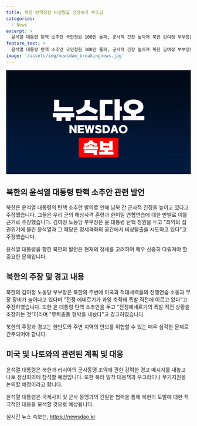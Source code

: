 ```yaml
---
title: 북한 탄핵청원 비상탈출 전쟁위기 부추김
categories:
  - News
excerpt: >
  윤석열 대통령 탄핵 소추안 국민청원 100만 돌파, 군사적 긴장 높아져 북한 김여정 부부장은 군사훈련과 탄핵 소추안에 대한 반발로 남북 간 군사적 긴장 상승을 주장했다. 국회 국민동의청원에는 탄핵소추안 동의자 100만명을 넘어섰고, 야당은 탄핵 청문회를 추진하며 군사상황의 수중 개입을 시사하고 있다. 김 부부장은 남남갈등을 유발하고 전쟁 위기를 부추기려는 목적으로 남북 간 군사훈련을 방해하고 있다고 비판했다. 또한, 윤 대통령의 탄핵 소추안을 이유로 무력충돌을 협박하며, 나토 회의에서 북러 군사동맹에 대한 강력한 경고 메시지를 전할 예정이다.
feature_text: >
  윤석열 대통령 탄핵 소추안 국민청원 100만 돌파, 군사적 긴장 높아져 북한 김여정 부부장은 군사훈련과 탄핵 소추안에 대한 반발로 남북 간 군사적 긴장 상승을 주장했다. 국회 국민동의청원에는 탄핵소추안 동의자 100만명을 넘어섰고, 야당은 탄핵 청문회를 추진하며 군사상황의 수중 개입을 시사하고 있다. 김 부부장은 남남갈등을 유발하고 전쟁 위기를 부추기려는 목적으로 남북 간 군사훈련을 방해하고 있다고 비판했다. 또한, 윤 대통령의 탄핵 소추안을 이유로 무력충돌을 협박하며, 나토 회의에서 북러 군사동맹에 대한 강력한 경고 메시지를 전할 예정이다.
image: '/assets/img/newsdao_breakingnews.jpg'
---
```


<p><img src="/assets/img/newsdao_breakingnews.jpg" alt="ranknews 속보" /></p>

<h2 data-ke-size="size26">북한의 윤석열 대통령 탄핵 소추안 관련 발언</h2>

<p>북한은 윤석열 대통령의 탄핵 소추안 발의로 인해 남북 간 군사적 긴장을 높이고 있다고 주장했습니다. 그들은 우리 군의 해상사격 훈련과 한미일 연합연습에 대한 반발로 이를 근거로 주장했습니다. 김여정 노동당 부부장은 윤 대통령 탄핵 청원을 두고 "최악의 집권위기에 몰린 윤석열과 그 패당은 정세격화의 공간에서 비상탈출을 시도하고 있다"고 주장했습니다.</p>

<p data-ke-size="size16">윤석열 대통령을 향한 북한의 발언은 현재의 정세를 고려하여 매우 신중히 다뤄져야 할 중요한 문제입니다.</p>

<h2 data-ke-size="size26">북한의 주장 및 경고 내용</h2>

<p>북한의 김여정 노동당 부부장은 북한의 주변에 미국과 적대세력들의 전쟁연습 소동과 무장 장비가 늘어나고 있다며 "전쟁 에네르기가 과잉 축적돼 폭발 직전에 이르고 있다"고 주장하였습니다. 또한 윤 대통령 탄핵 소추안을 두고 "전쟁에네르기의 폭발 직전 상황을 조장하는 것"이라며 "무력충돌 협박을 내놨다"고 경고하였습니다.</p>

<p data-ke-size="size16">북한의 주장과 경고는 한반도와 주변 지역의 안보를 위협할 수 있는 매우 심각한 문제로 간주되어야 합니다.</p>

<h2 data-ke-size="size26">미국 및 나토와의 관련된 계획 및 대응</h2>

<p>윤석열 대통령은 북한과 러시아의 군사동맹 조약에 관한 강력한 경고 메시지를 내놓고 나토 정상회의에 참석할 예정입니다. 또한 북러 밀착 대응책과 우크라이나 무기지원을 논의할 예정이라고 합니다.</p>

<p data-ke-size="size16">윤석열 대통령은 국제사회 및 군사 동맹과의 긴밀한 협력을 통해 북한의 도발에 대한 적극적인 대응을 모색할 것으로 예상됩니다.</p>
실시간 뉴스 속보는, <a href="https://newsdao.kr" rel="dofollow">https://newsdao.kr</a>


